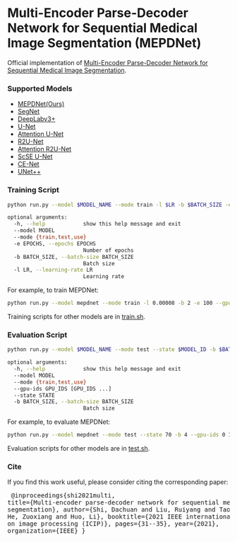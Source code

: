 # Multi-Encoder Parse-Decoder Network for Sequential Medical Image Segmentation (MEPDNet)

Official implementation of [Multi-Encoder Parse-Decoder Network for Sequential Medical Image Segmentation](https://ieeexplore.ieee.org/abstract/document/9506463). 

### Supported Models

* [MEPDNet(Ours)](./model/MEPDNet.py)
* [SegNet](./model/SegNet.py)
* [DeepLabv3+](./model/DeepLab_v3plus.py)
* [U-Net](./model/UNet.py)
* [Attention U-Net](./model/AttUNet.py)
* [R2U-Net](./model/AR2UNet.py)
* [Attention R2U-Net](./model/AR2UNet.py)
* [ScSE U-Net](./model/SCSEUNet.py)
* [CE-Net](./model/CENet.py)
* [UNet++](./model/NestedUNet.py)


### Training Script

```bash
python run.py --model $MODEL_NAME --mode train -l $LR -b $BATCH_SIZE -e $EPOCHS --gpu-id $GPU_ID

optional arguments:
  -h, --help            show this help message and exit
  --model MODEL
  --mode {train,test,use}
  -e EPOCHS, --epochs EPOCHS
                        Number of epochs
  -b BATCH_SIZE, --batch-size BATCH_SIZE
                        Batch size
  -l LR, --learning-rate LR
                        Learning rate
```

For example, to train MEPDNet:

```bash
python run.py --model mepdnet --mode train -l 0.00008 -b 2 -e 100 --gpu-id 0 1
```

Training scripts for other models are in [train.sh](train.sh).


### Evaluation Script

```bash
python run.py --model $MODEL_NAME --mode test --state $MODEL_ID -b $BATCH_SIZE --gpu-ids $GPU_ID

optional arguments:
  -h, --help            show this help message and exit
  --model MODEL
  --mode {train,test,use}
  --gpu-ids GPU_IDS [GPU_IDS ...]
  --state STATE
  -b BATCH_SIZE, --batch-size BATCH_SIZE
                        Batch size
```

For example, to evaluate MEPDNet:
```bash
python run.py --model mepdnet --mode test --state 70 -b 4 --gpu-ids 0 1
```
Evaluation scripts for other models are in [test.sh](test.sh).


### Cite
If you find this work useful, please consider citing the corresponding paper:
<pre/>
@inproceedings{shi2021multi,
  title={Multi-encoder parse-decoder network for sequential medical image segmentation},
  author={Shi, Dachuan and Liu, Ruiyang and Tao, Linmi and He, Zuoxiang and Huo, Li},
  booktitle={2021 IEEE international conference on image processing (ICIP)},
  pages={31--35},
  year={2021},
  organization={IEEE}
}
</pre>